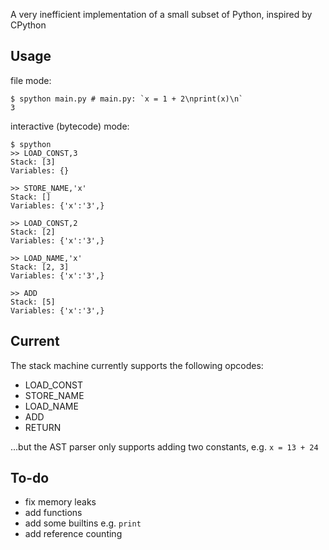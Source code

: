 A very inefficient implementation of a small subset of Python, inspired by CPython

## Usage

file mode:
```
$ spython main.py # main.py: `x = 1 + 2\nprint(x)\n`
3
```

interactive (bytecode) mode:
```
$ spython
>> LOAD_CONST,3
Stack: [3]
Variables: {}

>> STORE_NAME,'x'
Stack: []
Variables: {'x':'3',}

>> LOAD_CONST,2
Stack: [2]
Variables: {'x':'3',}

>> LOAD_NAME,'x'
Stack: [2, 3]
Variables: {'x':'3',}

>> ADD
Stack: [5]
Variables: {'x':'3',}
```

## Current

The stack machine currently supports the following opcodes:
 - LOAD_CONST
 - STORE_NAME
 - LOAD_NAME
 - ADD
 - RETURN

...but the AST parser only supports adding two constants, e.g. `x = 13 + 24`

## To-do

 - fix memory leaks
 - add functions
 - add some builtins e.g. `print`
 - add reference counting
